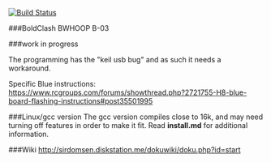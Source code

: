 [![Build Status](https://travis-ci.org/silver13/H8mini_blue_board.svg?branch=master)](https://travis-ci.org/silver13/H8mini_blue_board)

###BoldClash BWHOOP B-03

###work in progress

The programming has the "keil usb bug" and as such it needs a workaround.

Specific Blue instructions:
https://www.rcgroups.com/forums/showthread.php?2721755-H8-blue-board-flashing-instructions#post35501995


###Linux/gcc version
The gcc version compiles close to 16k, and may need turning off features in order to make it fit. Read __install.md__ for additional information.

###Wiki
http://sirdomsen.diskstation.me/dokuwiki/doku.php?id=start

